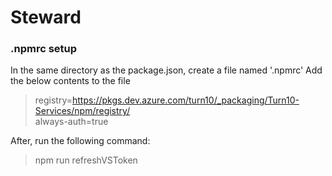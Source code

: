 # Steward

### .npmrc setup

In the same directory as the package.json, create a file named '.npmrc'
Add the below contents to the file


> registry=https://pkgs.dev.azure.com/turn10/_packaging/Turn10-Services/npm/registry/         
> always-auth=true

After, run the following command:

> npm run refreshVSToken
